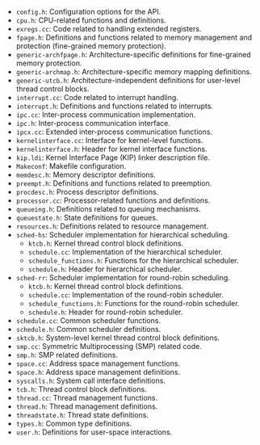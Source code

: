 - `config.h`: Configuration options for the API.
- `cpu.h`: CPU-related functions and definitions.
- `exregs.cc`: Code related to handling extended registers.
- `fpage.h`: Definitions and functions related to memory management and protection (fine-grained memory protection).
- `generic-archfpage.h`: Architecture-specific definitions for fine-grained memory protection.
- `generic-archmap.h`: Architecture-specific memory mapping definitions.
- `generic-utcb.h`: Architecture-independent definitions for user-level thread control blocks.
- `interrupt.cc`: Code related to interrupt handling.
- `interrupt.h`: Definitions and functions related to interrupts.
- `ipc.cc`: Inter-process communication implementation.
- `ipc.h`: Inter-process communication interface.
- `ipcx.cc`: Extended inter-process communication functions.
- `kernelinterface.cc`: Interface for kernel-level functions.
- `kernelinterface.h`: Header for kernel interface functions.
- `kip.ldi`: Kernel Interface Page (KIP) linker description file.
- `Makeconf`: Makefile configuration.
- `memdesc.h`: Memory descriptor definitions.
- `preempt.h`: Definitions and functions related to preemption.
- `procdesc.h`: Process descriptor definitions.
- `processor.cc`: Processor-related functions and definitions.
- `queueing.h`: Definitions related to queuing mechanisms.
- `queuestate.h`: State definitions for queues.
- `resources.h`: Definitions related to resource management.
- `sched-hs`: Scheduler implementation for hierarchical scheduling.
    - `ktcb.h`: Kernel thread control block definitions.
    - `schedule.cc`: Implementation of the hierarchical scheduler.
    - `schedule_functions.h`: Functions for the hierarchical scheduler.
    - `schedule.h`: Header for hierarchical scheduler.
- `sched-rr`: Scheduler implementation for round-robin scheduling.
    - `ktcb.h`: Kernel thread control block definitions.
    - `schedule.cc`: Implementation of the round-robin scheduler.
    - `schedule_functions.h`: Functions for the round-robin scheduler.
    - `schedule.h`: Header for round-robin scheduler.
- `schedule.cc`: Common scheduler functions.
- `schedule.h`: Common scheduler definitions.
- `sktcb.h`: System-level kernel thread control block definitions.
- `smp.cc`: Symmetric Multiprocessing (SMP) related code.
- `smp.h`: SMP related definitions.
- `space.cc`: Address space management functions.
- `space.h`: Address space management definitions.
- `syscalls.h`: System call interface definitions.
- `tcb.h`: Thread control block definitions.
- `thread.cc`: Thread management functions.
- `thread.h`: Thread management definitions.
- `threadstate.h`: Thread state definitions.
- `types.h`: Common type definitions.
- `user.h`: Definitions for user-space interactions.
